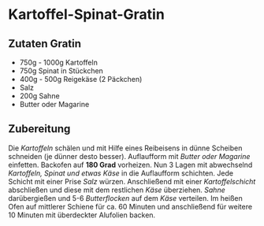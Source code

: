 # Kartoffel-Spinat-Gratin

## Zutaten Gratin

* 750g - 1000g Kartoffeln
* 750g Spinat in Stückchen
* 400g - 500g Reigekäse (2 Päckchen)
* Salz
* 200g Sahne
* Butter oder Magarine

## Zubereitung

Die *Kartoffeln* schälen und mit Hilfe eines Reibeisens in dünne Scheiben schneiden (je dünner desto besser). Auflaufform mit *Butter oder Magarine* einfetten.
Backofen auf **180 Grad** vorheizen.
Nun 3 Lagen mit abwechselnd *Kartoffeln, Spinat und etwas Käse* in die Auflaufform schichten. Jede Schicht mit einer Prise *Salz* würzen. Anschließend mit einer *Kartoffelschicht* abschließen und diese mit dem restlichen *Käse* überziehen. *Sahne* darübergießen und 5-6 *Butterflocken* auf dem *Käse* verteilen.
Im heißen Ofen auf mittlerer Schiene für ca. 60 Minuten und anschließend für weitere 10 Minuten mit überdeckter Alufolien backen.
